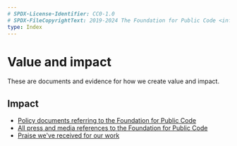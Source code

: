 ```yaml
---
# SPDX-License-Identifier: CC0-1.0
# SPDX-FileCopyrightText: 2019-2024 The Foundation for Public Code <info@publiccode.net>
type: Index
---
```


# Value and impact

These are documents and evidence for how we create value and impact.

## Impact

* [Policy documents referring to the Foundation for Public Code](policy-documents.md)
* [All press and media references to the Foundation for Public Code](all-press.md)
* [Praise we've received for our work](praise.md)
